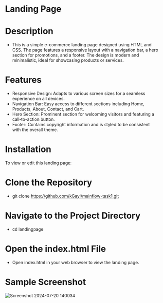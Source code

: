 # Landing Page
# Description
- This is a simple e-commerce landing page designed using HTML and CSS. The page features a responsive layout with a navigation bar, a hero section for promotions, and a footer. The design is modern and minimalistic, ideal for showcasing products or services.

# Features
- Responsive Design: Adapts to various screen sizes for a seamless experience on all devices.
- Navigation Bar: Easy access to different sections including Home, Products, About, Contact, and Cart.
- Hero Section: Prominent section for welcoming visitors and featuring a call-to-action button.
- Footer: Contains copyright information and is styled to be consistent with the overall theme.
# Installation
To view or edit this landing page:

# Clone the Repository
- git clone https://github.com/kGayi/mainflow-task1.git
# Navigate to the Project Directory
- cd landingpage
# Open the index.html File
- Open index.html in your web browser to view the landing page.
# Sample Screenshot
![Screenshot 2024-07-20 140034](https://github.com/user-attachments/assets/6980ac32-cb44-4992-be7b-d00406499df3)
